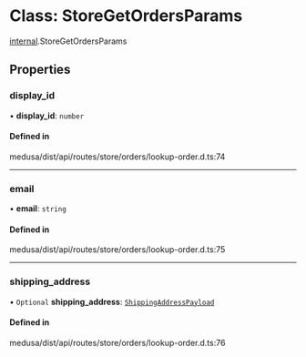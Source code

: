 # Class: StoreGetOrdersParams

[internal](../modules/internal-41.md).StoreGetOrdersParams

## Properties

### display\_id

• **display\_id**: `number`

#### Defined in

medusa/dist/api/routes/store/orders/lookup-order.d.ts:74

___

### email

• **email**: `string`

#### Defined in

medusa/dist/api/routes/store/orders/lookup-order.d.ts:75

___

### shipping\_address

• `Optional` **shipping\_address**: [`ShippingAddressPayload`](internal-41.ShippingAddressPayload.md)

#### Defined in

medusa/dist/api/routes/store/orders/lookup-order.d.ts:76
